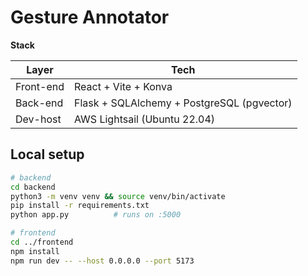 # Gesture Annotator

**Stack**

| Layer      | Tech |
|------------|------|
| Front-end  | React + Vite + Konva |
| Back-end   | Flask + SQLAlchemy + PostgreSQL (pgvector) |
| Dev-host   | AWS Lightsail (Ubuntu 22.04) |

## Local setup

```bash
# backend
cd backend
python3 -m venv venv && source venv/bin/activate
pip install -r requirements.txt
python app.py          # runs on :5000

# frontend
cd ../frontend
npm install
npm run dev -- --host 0.0.0.0 --port 5173


